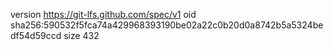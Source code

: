 version https://git-lfs.github.com/spec/v1
oid sha256:590532f5fca74a429968393190be02a22c0b20d0a8742b5a5324bedf54d59ccd
size 432
